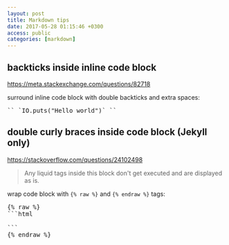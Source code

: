 ```yaml
---
layout: post
title: Markdown tips
date: 2017-05-28 01:15:46 +0300
access: public
categories: [markdown]
---
```


<!-- more -->

## backticks inside inline code block

<https://meta.stackexchange.com/questions/82718>

surround inline code block with double backticks and extra spaces:

<pre>
`` `IO.puts("Hello world")` ``
</pre>

## double curly braces inside code block (Jekyll only)

<https://stackoverflow.com/questions/24102498>

> Any liquid tags inside this block don't get executed and are displayed as is.

wrap code block with `{% raw %}` and `{% endraw %}` tags:

<pre>
{% raw %}
```html
<link rel="stylesheet" href="{{ site.baseurl }}public/css/hyde.css">
```
{% endraw %}
</pre>
